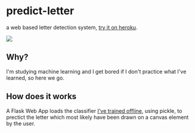 # predict-letter
 a web based letter detection system, [try it on heroku](https://detect-letter.herokuapp.com/static/letters.gif).

<img src="https://detect-letter.herokuapp.com/static/letters.gif" style="text-align:center;"></img>


## Why?

I'm studying machine learning and I get bored if I don't practice what I've learned, so here we go.

## How does it works

A Flask Web App loads the classifier [I've trained offline](https://github.com/sandropaganotti/machine-learning-exercises/blob/master/Alchemic%20Symbols.ipynb), using pickle, to prectict the letter which most likely have been drawn on a canvas 
element by the user.

